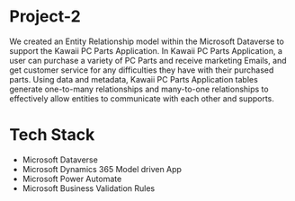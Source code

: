 # Project-2
We created an Entity Relationship model within the Microsoft Dataverse to support the Kawaii PC Parts Application. In Kawaii PC Parts Application, a user can purchase a variety of PC Parts and receive marketing Emails, and get customer service for any difficulties they have with their purchased parts. Using data and metadata, Kawaii PC Parts Application tables generate one-to-many relationships and many-to-one relationships to effectively allow entities to communicate with each other and supports.
# Tech Stack
 - Microsoft Dataverse
 - Microsoft Dynamics 365 Model driven App
 - Microsoft Power Automate
 - Microsoft Business Validation Rules


